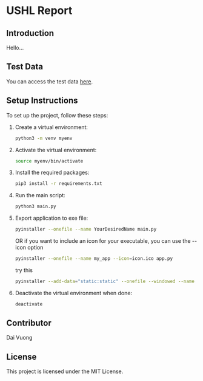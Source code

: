 # USHL Report

## Introduction

Hello...

## Test Data

You can access the test data [here](https://drive.google.com/drive/folders/1k5DFcgBe62dAvTToKlrrdpJElkOn78Sk?usp=sharing).

## Setup Instructions

To set up the project, follow these steps:

1. Create a virtual environment:
    ```bash
    python3 -m venv myenv
    ```

2. Activate the virtual environment:
    ```bash
    source myenv/bin/activate
    ```

3. Install the required packages:
    ```bash
    pip3 install -r requirements.txt
    ```

4. Run the main script:
    ```bash
    python3 main.py
    ```
    
5. Export application to exe file:
    ```bash
    pyinstaller --onefile --name YourDesiredName main.py
    ```
    OR if you want to include an icon for your executable, you can use the --icon option
    ```bash
   pyinstaller --onefile --name my_app --icon=icon.ico app.py
    ```
    try this
   ```bash
   pyinstaller --add-data="static:static" --onefile --windowed --name USHLReport_v main.py
   ```
    
7. Deactivate the virtual environment when done:
    ```bash
    deactivate
    ```

## Contributor

Dai Vuong

## License

This project is licensed under the MIT License.
